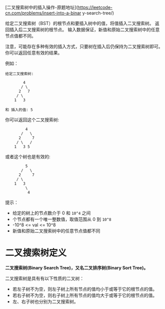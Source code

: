 [二叉搜索树中的插入操作-原题地址](https://leetcode-cn.com/problems/insert-into-a-binar
y-search-tree/)

给定二叉搜索树（BST）的根节点和要插入树中的值，将值插入二叉搜索树。 返回插入后二叉搜索树的根节点。 输入数据保证，新值和原始二叉搜索树中的任意节点值都不同。

注意，可能存在多种有效的插入方式，只要树在插入后仍保持为二叉搜索树即可。 你可以返回任意有效的结果。

例如：
```Text
给定二叉搜索树:

        4
       / \
      2   7
     / \
    1   3

和 插入的值: 5
```
你可以返回这个二叉搜索树:
```Text
         4
       /   \
      2     7
     / \   /
    1   3 5
```
或者这个树也是有效的:
```
         5
       /   \
      2     7
     / \   
    1   3
         \
          4

```
提示：
- 给定的树上的节点数介于 0 和 `10^4` 之间
- 个节点都有一个唯一整数值，取值范围从 0 到 `10^8`
- -10^8 <= val <= 10^8
- 新值和原始二叉搜索树中的任意节点值都不同

# 二叉搜索树定义
**二叉搜索树(Binary Search Tree)，又名二叉排序树(Binary Sort Tree)。**

二叉搜索树是具有有以下性质的二叉树：
- 若左子树不为空，则左子树上所有节点的值均小于或等于它的根节点的值。
- 若右子树不为空，则右子树上所有节点的值均大于或等于它的根节点的值。
- 左、右子树也分别为二叉搜索树。